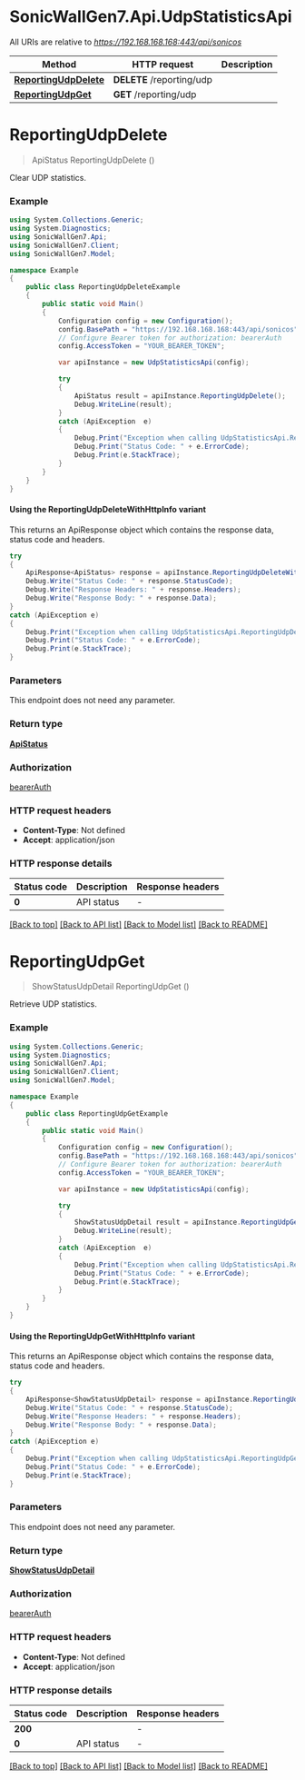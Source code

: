 # SonicWallGen7.Api.UdpStatisticsApi

All URIs are relative to *https://192.168.168.168:443/api/sonicos*

| Method | HTTP request | Description |
|--------|--------------|-------------|
| [**ReportingUdpDelete**](UdpStatisticsApi.md#reportingudpdelete) | **DELETE** /reporting/udp |  |
| [**ReportingUdpGet**](UdpStatisticsApi.md#reportingudpget) | **GET** /reporting/udp |  |

<a id="reportingudpdelete"></a>
# **ReportingUdpDelete**
> ApiStatus ReportingUdpDelete ()



Clear UDP statistics.

### Example
```csharp
using System.Collections.Generic;
using System.Diagnostics;
using SonicWallGen7.Api;
using SonicWallGen7.Client;
using SonicWallGen7.Model;

namespace Example
{
    public class ReportingUdpDeleteExample
    {
        public static void Main()
        {
            Configuration config = new Configuration();
            config.BasePath = "https://192.168.168.168:443/api/sonicos";
            // Configure Bearer token for authorization: bearerAuth
            config.AccessToken = "YOUR_BEARER_TOKEN";

            var apiInstance = new UdpStatisticsApi(config);

            try
            {
                ApiStatus result = apiInstance.ReportingUdpDelete();
                Debug.WriteLine(result);
            }
            catch (ApiException  e)
            {
                Debug.Print("Exception when calling UdpStatisticsApi.ReportingUdpDelete: " + e.Message);
                Debug.Print("Status Code: " + e.ErrorCode);
                Debug.Print(e.StackTrace);
            }
        }
    }
}
```

#### Using the ReportingUdpDeleteWithHttpInfo variant
This returns an ApiResponse object which contains the response data, status code and headers.

```csharp
try
{
    ApiResponse<ApiStatus> response = apiInstance.ReportingUdpDeleteWithHttpInfo();
    Debug.Write("Status Code: " + response.StatusCode);
    Debug.Write("Response Headers: " + response.Headers);
    Debug.Write("Response Body: " + response.Data);
}
catch (ApiException e)
{
    Debug.Print("Exception when calling UdpStatisticsApi.ReportingUdpDeleteWithHttpInfo: " + e.Message);
    Debug.Print("Status Code: " + e.ErrorCode);
    Debug.Print(e.StackTrace);
}
```

### Parameters
This endpoint does not need any parameter.
### Return type

[**ApiStatus**](ApiStatus.md)

### Authorization

[bearerAuth](../README.md#bearerAuth)

### HTTP request headers

 - **Content-Type**: Not defined
 - **Accept**: application/json


### HTTP response details
| Status code | Description | Response headers |
|-------------|-------------|------------------|
| **0** | API status |  -  |

[[Back to top]](#) [[Back to API list]](../README.md#documentation-for-api-endpoints) [[Back to Model list]](../README.md#documentation-for-models) [[Back to README]](../README.md)

<a id="reportingudpget"></a>
# **ReportingUdpGet**
> ShowStatusUdpDetail ReportingUdpGet ()



Retrieve UDP statistics.

### Example
```csharp
using System.Collections.Generic;
using System.Diagnostics;
using SonicWallGen7.Api;
using SonicWallGen7.Client;
using SonicWallGen7.Model;

namespace Example
{
    public class ReportingUdpGetExample
    {
        public static void Main()
        {
            Configuration config = new Configuration();
            config.BasePath = "https://192.168.168.168:443/api/sonicos";
            // Configure Bearer token for authorization: bearerAuth
            config.AccessToken = "YOUR_BEARER_TOKEN";

            var apiInstance = new UdpStatisticsApi(config);

            try
            {
                ShowStatusUdpDetail result = apiInstance.ReportingUdpGet();
                Debug.WriteLine(result);
            }
            catch (ApiException  e)
            {
                Debug.Print("Exception when calling UdpStatisticsApi.ReportingUdpGet: " + e.Message);
                Debug.Print("Status Code: " + e.ErrorCode);
                Debug.Print(e.StackTrace);
            }
        }
    }
}
```

#### Using the ReportingUdpGetWithHttpInfo variant
This returns an ApiResponse object which contains the response data, status code and headers.

```csharp
try
{
    ApiResponse<ShowStatusUdpDetail> response = apiInstance.ReportingUdpGetWithHttpInfo();
    Debug.Write("Status Code: " + response.StatusCode);
    Debug.Write("Response Headers: " + response.Headers);
    Debug.Write("Response Body: " + response.Data);
}
catch (ApiException e)
{
    Debug.Print("Exception when calling UdpStatisticsApi.ReportingUdpGetWithHttpInfo: " + e.Message);
    Debug.Print("Status Code: " + e.ErrorCode);
    Debug.Print(e.StackTrace);
}
```

### Parameters
This endpoint does not need any parameter.
### Return type

[**ShowStatusUdpDetail**](ShowStatusUdpDetail.md)

### Authorization

[bearerAuth](../README.md#bearerAuth)

### HTTP request headers

 - **Content-Type**: Not defined
 - **Accept**: application/json


### HTTP response details
| Status code | Description | Response headers |
|-------------|-------------|------------------|
| **200** |  |  -  |
| **0** | API status |  -  |

[[Back to top]](#) [[Back to API list]](../README.md#documentation-for-api-endpoints) [[Back to Model list]](../README.md#documentation-for-models) [[Back to README]](../README.md)

